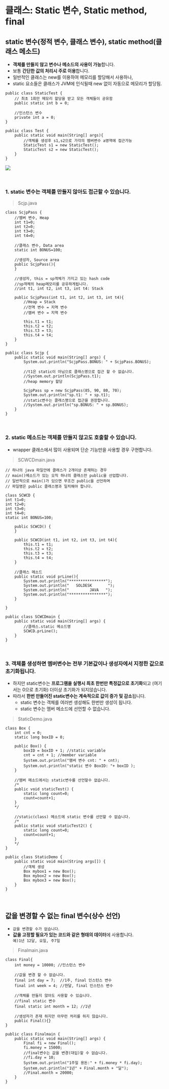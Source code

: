 # 클래스: Static 변수, Static method, final

## static 변수(정적 변수, 클래스 변수), static method(클래스 메소드)

- **객체를 만들지 않고 변수나 메소드의 사용이 가능**합니다.
- 보통 **간단한 값의 처리시 주로 이용**합니다.
- 일반적인 클래스는 new를 이용하여 메모리를 할당해서 사용하나,
- static 요소들은 클래스가 JVM에 인식될때 new 없이 자동으로 메모리가 할당됨.

```
public class StaticTest {
    // 최초 1회만 메모리 할당을 받고 모든 객체들이 공유함
    public static int b = 0;

    //인스턴스 변수
    private int a = 0;
}

public class Test {
    public static void main(String[] args){
        //객체를 생성후 s1,s2으로 가각의 멤버변수 a영역에 접근가능
        StaticTest s1 = new StaticTest();
        StaticTest s2 = new StaticTest();
    }
}
```

![](images/java13-01.jpg)

<br />

### 1. static 변수는 객체를 만들지 않아도 접근할 수 있습니다.

> Scjp.java

```
class ScjpPass {
    //멤버 변수, Heap
    int t1=0;
    int t2=0;
    int t3=0;
    int t4=0;

    //클래스 변수, Data area
    static int BONUS=100;

    //생성자, Source area
    public ScjpPass(){
    }

    //생성자, this = sp객체가 가지고 있는 hash code
    //sp객체의 heap메모리를 공유하게됩니다.
    //int t1, int t2, int t3, int t4: Stack

    public ScjpPass(int t1, int t2, int t3, int t4){
        //Heap = Stack
        //전역 변수 = 지역 변수
        //멤버 변수 = 지역 변수

        this.t1 = t1;
        this.t2 = t2;
        this.t3 = t3;
        this.t4 = t4;
    }
}

public class Scjp {
    public static void main(String[] args) {
        System.out.println("ScjpPass.BONUS: " + ScjpPass.BONUS);

        //t1은 static이 아님으로 클래스명으로 접근 할 수 없습니다.
        //System.out.println(ScjpPass.t1);
        //heap memory 할당

        ScjpPass sp = new ScjpPass(85, 90, 80, 70);
        System.out.println("sp.t1: " + sp.t1);
        //static변수는 클래스명으로 접근을 권장합니다.
        //System.out.println("sp.BONUS: " + sp.BONUS);
    }
}
```

<br />

### 2. static 메소드는 객체를 만들지 않고도 호출할 수 있습니다.

- wrapper 클래스에서 많이 사용되며 단순 기능만을 사용할 경우 구현합니다.

> SCWCDmain.java

```
// 하나의 java 파일안에 클래스가 2개이상 존재하는 경우
// main()메소드가 있는 오직 하나의 클래스만 public을 선업합니다.
// 일반적으로 main()가 있으면 무조건 public을 선언하며
// 파일명은 public 클래스명과 일치해야 합니다.

class SCWCD {
int t1=0;
int t2=0;
int t3=0;
int t4=0;
static int BONUS=100;

    public SCWCD() {
    }

    public SCWCD(int t1, int t2, int t3, int t4){
        this.t1 = t1;
        this.t2 = t2;
        this.t3 = t3;
        this.t4 = t4;
    }

    //클래스 메소드
    public static void prLine(){
        System.out.println("****************");
        System.out.println("   SOLDESK       ");
        System.out.println("         JAVA   ");
        System.out.println("****************");
    }

}

public class SCWCDmain {
    public static void main(String[] args) {
        //클래스.static 메소드명
        SCWCD.prLine();
    }
}
```

<br />

### 3. 객체를 생성하면 멤버변수는 전부 기본값이나 생성자에서 지정한 값으로 초기화됩니다.

- 하지만 static변수는 **프로그램을 실행시 최초 한번만 특정값으로 초기화**되고 (여기서는 0으로 초기화) 더이상 초기화가 되지않습니다.
- 따라서 **한번 만들어진 static변수는 계속적으로 값이 증가 및 감소**됩니다.
  - static 변수는 객체를 여러번 생성해도 한번만 생성이 됩니다.
  - static 변수는 멤버 메소드에 선언할 수 없습니다.

> StaticDemo.java

```
class Box {
    int cnt = 0;
    static long boxID = 0;

    public Box() {
        boxID = boxID + 1; //static variable
        cnt = cnt + 1; //member variable
        System.out.println("멤버 변수 cnt: " + cnt);
        System.out.println("static 변수 BoxID: "+ boxID );
    }

    //멤버 메소드에서는 static변수를 선언할수 없습니다.
    /*
    public void staticTest() {
        static long count=0;
        count=count+1;
    }
    */

    //static(class) 메소드에 static 변수를 선언할 수 없습니다.
    /*
    public static void staticTest2() {
        static long count=0;
        count=count+1;
    }
    */
}

public class StaticDemo {
    public static void main(String args[]) {
        //객체 생성
        Box mybox1 = new Box();
        Box mybox2 = new Box();
        Box mybox3 = new Box();
    }
}
```

<br />

## 값을 변경할 수 없는 final 변수(상수 선언)

- `값을 변경할 수가 없습니다`.
- **값을 고정할 필요가 있는 코드와 같은 형태의 데이터**에 사용합니다. <br /> `예)1년 12달, 요일, 주7일`

> Finalmain.java

```
class Final{
    int money = 10000; //인스턴스 변수

    //값을 변경 할 수 없습니다.
    final int day = 7;  //1주, final 인스턴스 변수
    final int week = 4; //한달, final 인스턴스 변수

    //객체를 만들지 않아도 사용할 수 있습니다.
    //final static 변수
    final static int month = 12; //1년

    //생성자가 존재 하지만 아무런 처리를 하지 않습니다.
    public Final(){}
}

public class Finalmain {
    public static void main(String[] args) {
        Final fi = new Final();
        fi.money = 15000;
        //final변수는 값을 변경(대입)할 수 없습니다.
        //fi.day = 10;
        System.out.println("1주일 용돈:" + fi.money * fi.day);
        System.out.println("1년" + Final.month + "달");
        //Final.month = 20000;
    }
}
```
